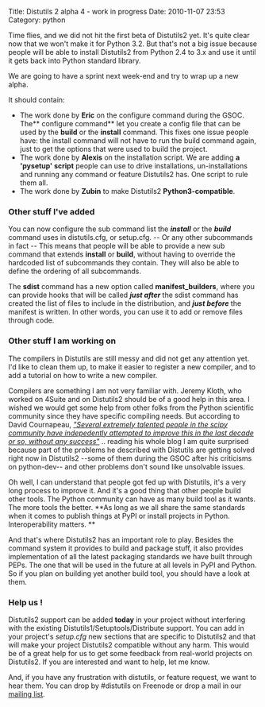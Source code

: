 Title: Distutils 2 alpha 4 - work in progress
Date: 2010-11-07 23:53
Category: python

Time flies, and we did not hit the first beta of Distutils2 yet. It's
quite clear now that we won't make it for Python 3.2. But that's not a
big issue because people will be able to install Distutils2 from Python
2.4 to 3.x and use it until it gets back into Python standard library.   
  
We are going to have a sprint next week-end and try to wrap up a new
alpha.   
  
It should contain:   
-   The work done by **Eric** on the configure command during the GSOC.
    The** configure command** let you create a config file that can be
    used by the **build** or the **install** command. This fixes one
    issue people have: the install command will not have to run the
    build command again, just to get the options that were used to build
    the project.
-   The work done by **Alexis** on the installation script. We are
    adding **a 'pysetup' script** people can use to drive installations,
    un-installations and running any command or feature Distutils2 has.
    One script to rule them all.
-   The work done by **Zubin** to make Distutils2
    **Python3-compatible**.

  
### Other stuff I've added

  
You can now configure the sub command list the ***install*** or the
***build*** command uses in distutils.cfg, or setup.cfg. -- Or any other
subcommands in fact -- This means that people will be able to provide a
new sub command that extends **install** or **build**, without having to
override the hardcoded list of subcommands they contain. They will also
be able to define the ordering of all subcommands.   
  
The **sdist** command has a new option called **manifest\_builders**,
where you can provide hooks that will be called ***just after*** the
sdist command has created the list of files to include in the
distribution, and ***just before*** the manifest is written. In other
words, you can use it to add or remove files through code.   
### Other stuff I am working on

  
The compilers in Distutils are still messy and did not get any
attention yet. I'd like to clean them up, to make it easier to register
a new compiler, and to add a tutorial on how to write a new compiler.   
  
Compilers are something I am not very familiar with. Jeremy Kloth, who
worked on 4Suite and on Distutils2 should be of a good help in this
area. I wished we would get some help from other folks from the Python
scientific community since they have specific compiling needs. But
according to David Cournapeau, [*"Several extremely talented people in
the scipy community have indepedently attempted to improve this in the
last decade or so, without any success"*][] .. reading his whole blog I
am quite surprised because part of the problems he described with
Distutils are getting solved right now in Distutils2 --some of them
during the GSOC after his criticisms on python-dev-- and other problems
don't sound like unsolvable issues.   
  
Oh well, I can understand that people got fed up with Distutils, it's a
very long process to improve it. And it's a good thing that other people
build other tools. The Python community can have as many build tool as
it wants. The more tools the better. **As long as we all share the same
standards when it comes to publish things at PyPI or install projects in
Python. Interoperability matters. **   
  
And that's where Distutils2 has an important role to play. Besides the
command system it provides to build and package stuff, it also provides
implementation of all the latest packaging standards we have built
through PEPs. The one that will be used in the future at all levels in
PyPI and Python. So if you plan on building yet another build tool, you
should have a look at them.   
### Help us !

  
Distutils2 support can be added **today** in your project without
interfering with the existing Distutils1/Setuptools/Distribute support.
You can add in your project's *setup.cfg* new sections that are specific
to Distutils2 and that will make your project Distutils2 compatible
without any harm. This would be of a great help for us to get some
feedback from real-world projects on Distutils2. If you are interested
and want to help, let me know.   
  
And, if you have any frustration with distutils, or feature request, we
want to hear them. You can drop by \#distutils on Freenode or drop a
mail in our [mailing list][].

  [*"Several extremely talented people in the scipy community have
  indepedently attempted to improve this in the last decade or so,
  without any success"*]: http://cournape.wordpress.com/2010/10/13/271/
  [mailing list]: http://groups.google.com/group/the-fellowship-of-the-packaging
